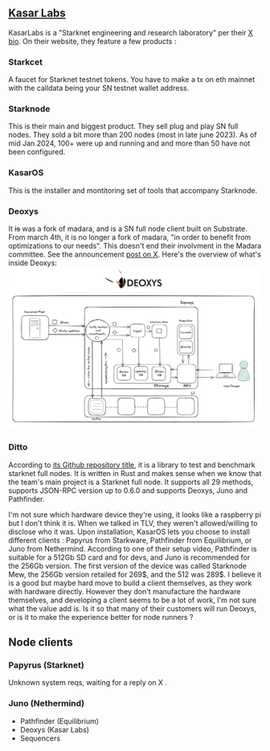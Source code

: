 ## [Kasar Labs](https://www.kasar.io/)

KasarLabs is a "Starknet engineering and research laboratory" per their [X bio](https://x.com/KasarLabs). On their website, they feature a few products :

### Starkcet
A faucet for Starknet testnet tokens. You have to make a tx on eth mainnet with the calldata being your SN testnet wallet address.
### Starknode
This is their main and biggest product. They sell plug and play SN full nodes. They sold a bit more than 200 nodes (most in late june 2023). As of mid Jan 2024, 100+ were up and running and and more than 50 have not been configured.
### KasarOS
This is the installer and montitoring set of tools that accompany Starknode.
### Deoxys
It ~~is~~ was a fork of madara, and is a SN full node client built on Substrate. From march 4th, it is no longer a fork of madara, "in order to benefit from optimizations to our needs". This doesn't end their involvment in the Madara committee. See the announcement [post on X](https://twitter.com/antiyro/status/1764644876384084442). Here's the overview of what's inside Deoxys:
![Overview of the inner mechanisms of Deoxys](deoxys-arch-mar-24.jpeg)
### Ditto
According to [its Github repository title](https://github.com/KasarLabs/ditto), it is a library to test and benchmark starknet full nodes. It is written in Rust and makes sense when we know that the team's main project is a Starknet full node. It supports all 29 methods, supports JSON-RPC version up to 0.6.0 and supports Deoxys, Juno and Pathfinder.

I'm not sure which hardware device they're using, it looks like a raspberry pi but I don't think it is. When we talked in TLV, they weren't allowed/willing to disclose who it was. Upon installation, KasarOS lets you choose to install different clients : Papyrus from Starkware, Pathfinder from Equilibrium, or Juno from Nethermind. According to one of their setup video, Pathfinder is suitable for a 512Gb SD card and for devs, and Juno is recommended for the 256Gb version. The first version of the device was called Starknode Mew, the 256Gb version retailed for 269\$, and the 512 was 289\$. I believe it is a good but maybe hard move to build a client themselves, as they work with hardware directly. However they don't manufacture the hardware themselves, and developing a client seems to be a lot of work, I'm not sure what the value add is. Is it so that many of their customers will run Deoxys, or is it to make the experience better for node runners ? 
## Node clients
### Papyrus (Starknet)
Unknown system reqs, waiting for a reply on X . 
### Juno (Nethermind)
 - Pathfinder (Equilibrium)
 - Deoxys (Kasar Labs)
 - Sequencers
